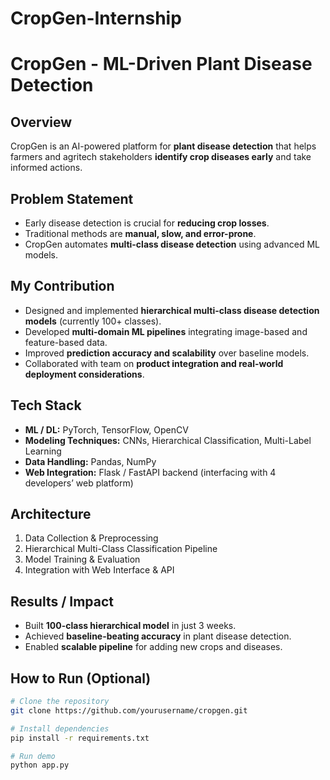 # CropGen-Internship

# CropGen - ML-Driven Plant Disease Detection

## Overview

CropGen is an AI-powered platform for **plant disease detection** that helps farmers and agritech stakeholders **identify crop diseases early** and take informed actions.

## Problem Statement

* Early disease detection is crucial for **reducing crop losses**.
* Traditional methods are **manual, slow, and error-prone**.
* CropGen automates **multi-class disease detection** using advanced ML models.

## My Contribution

* Designed and implemented **hierarchical multi-class disease detection models** (currently 100+ classes).
* Developed **multi-domain ML pipelines** integrating image-based and feature-based data.
* Improved **prediction accuracy and scalability** over baseline models.
* Collaborated with team on **product integration and real-world deployment considerations**.

## Tech Stack

* **ML / DL:** PyTorch, TensorFlow, OpenCV
* **Modeling Techniques:** CNNs, Hierarchical Classification, Multi-Label Learning
* **Data Handling:** Pandas, NumPy
* **Web Integration:** Flask / FastAPI backend (interfacing with 4 developers’ web platform)

## Architecture

1. Data Collection & Preprocessing
2. Hierarchical Multi-Class Classification Pipeline
3. Model Training & Evaluation
4. Integration with Web Interface & API

## Results / Impact

* Built **100-class hierarchical model** in just 3 weeks.
* Achieved **baseline-beating accuracy** in plant disease detection.
* Enabled **scalable pipeline** for adding new crops and diseases.

## How to Run (Optional)

```bash
# Clone the repository
git clone https://github.com/yourusername/cropgen.git

# Install dependencies
pip install -r requirements.txt

# Run demo
python app.py
```

